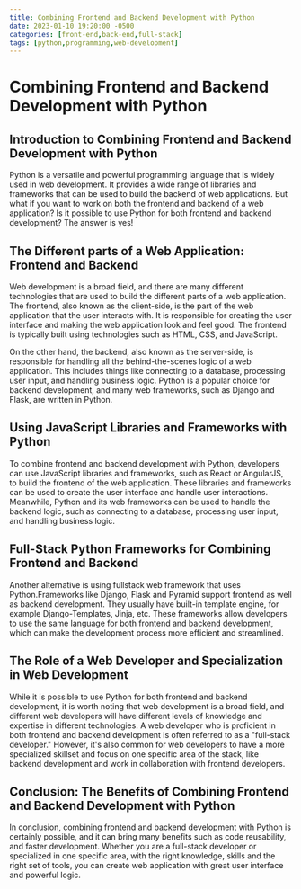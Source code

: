 ```yaml
---
title: Combining Frontend and Backend Development with Python
date: 2023-01-10 19:20:00 -0500
categories: [front-end,back-end,full-stack]
tags: [python,programming,web-development]
---
```


 # Combining Frontend and Backend Development with Python

 ## Introduction to Combining Frontend and Backend Development with Python
Python is a versatile and powerful programming language that is widely used in web development. It provides a wide range of libraries and frameworks that can be used to build the backend of web applications. But what if you want to work on both the frontend and backend of a web application? Is it possible to use Python for both frontend and backend development? The answer is yes!

## The Different parts of a Web Application: Frontend and Backend
Web development is a broad field, and there are many different technologies that are used to build the different parts of a web application. The frontend, also known as the client-side, is the part of the web application that the user interacts with. It is responsible for creating the user interface and making the web application look and feel good. The frontend is typically built using technologies such as HTML, CSS, and JavaScript.

On the other hand, the backend, also known as the server-side, is responsible for handling all the behind-the-scenes logic of a web application. This includes things like connecting to a database, processing user input, and handling business logic. Python is a popular choice for backend development, and many web frameworks, such as Django and Flask, are written in Python.

 ## Using JavaScript Libraries and Frameworks with Python
To combine frontend and backend development with Python, developers can use JavaScript libraries and frameworks, such as React or AngularJS, to build the frontend of the web application. These libraries and frameworks can be used to create the user interface and handle user interactions. Meanwhile, Python and its web frameworks can be used to handle the backend logic, such as connecting to a database, processing user input, and handling business logic.

## Full-Stack Python Frameworks for Combining Frontend and Backend
Another alternative is using fullstack web framework that uses Python.Frameworks like Django, Flask and Pyramid support frontend as well as backend development. They usually have built-in template engine, for example Django-Templates, Jinja, etc. These frameworks allow developers to use the same language for both frontend and backend development, which can make the development process more efficient and streamlined.

## The Role of a Web Developer and Specialization in Web Development
While it is possible to use Python for both frontend and backend development, it is worth noting that web development is a broad field, and different web developers will have different levels of knowledge and expertise in different technologies. A web developer who is proficient in both frontend and backend development is often referred to as a "full-stack developer." However, it's also common for web developers to have a more specialized skillset and focus on one specific area of the stack, like backend development and work in collaboration with frontend developers.

## Conclusion: The Benefits of Combining Frontend and Backend Development with Python
In conclusion, combining frontend and backend development with Python is certainly possible, and it can bring many benefits such as code reusability, and faster development. Whether you are a full-stack developer or specialized in one specific area, with the right knowledge, skills and the right set of tools, you can create web application with great user interface and powerful logic.
